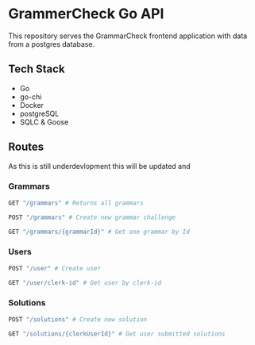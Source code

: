 # GrammerCheck Go API
This repository serves the GrammarCheck frontend application with data from a postgres database. 

## Tech Stack
- Go
- go-chi
- Docker
- postgreSQL
- SQLC & Goose

## Routes
As this is still underdevlopment this will be updated and 
### Grammars
```bash
GET "/grammars" # Returns all grammars

POST "/grammars" # Create new grammar challenge

GET "/grammars/{grammarId}" # Get one grammar by Id
```
### Users
```bash
POST "/user" # Create user

GET "/user/clerk-id" # Get user by clerk-id
```
### Solutions
```bash
POST "/solutions" # Create new solution

GET "/solutions/{clerkUserId}" # Get user submitted solutions
```
